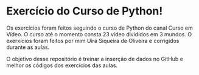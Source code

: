 # Exercício do Curso de Python!
 Os exercícios foram feitos seguindo o curso de Python do canal Curso em Vídeo. O curso até o momento consta 23 vídeo divididos em 3 mundos. O exerxícios foram feitos por mim Uirá Siqueira de Oliveira e corrigidos durante as aulas.

 O objetivo desse repositório é treinar a inserção de dados no GitHub e melhor os códigos dos exercícios das aulas.

